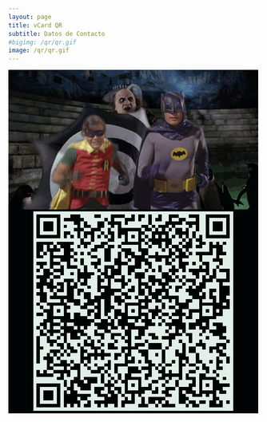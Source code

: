 ```yaml
---
layout: page
title: vCard QR
subtitle: Datos de Contacto
#bigimg: /qr/qr.gif
image: /qr/qr.gif
---
```



![QR](/qr/qr.gif)




